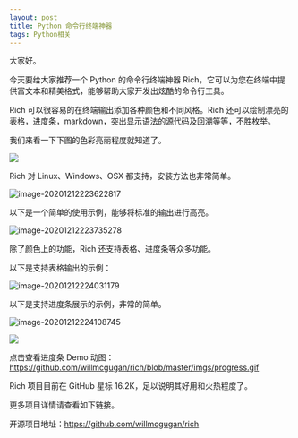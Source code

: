 ```yaml
---
layout: post
title: Python 命令行终端神器
tags: Python相关
---
```


大家好。

今天要给大家推荐一个 Python 的命令行终端神器 Rich，它可以为您在终端中提供富文本和精美格式，能够帮助大家开发出炫酷的命令行工具。

Rich 可以很容易的在终端输出添加各种颜色和不同风格。Rich 还可以绘制漂亮的表格，进度条，markdown，突出显示语法的源代码及回溯等等，不胜枚举。

我们来看一下下图的色彩亮丽程度就知道了。

![](https://raw.githubusercontent.com/ZhuPeng/pic/master/images/compress_features.rich.png)

Rich 对 Linux、Windows、OSX 都支持，安装方法也非常简单。

![image-20201212223622817](https://raw.githubusercontent.com/ZhuPeng/pic/master/images/compress_image-20201212223622817.png)

以下是一个简单的使用示例，能够将标准的输出进行高亮。

![image-20201212223735278](https://raw.githubusercontent.com/ZhuPeng/pic/master/images/compress_image-20201212223735278.png)

除了颜色上的功能，Rich 还支持表格、进度条等众多功能。

以下是支持表格输出的示例：

![image-20201212224031179](https://raw.githubusercontent.com/ZhuPeng/pic/master/images/compress_image-20201212224031179.png)

以下是支持进度条展示的示例，非常的简单。

![image-20201212224108745](https://raw.githubusercontent.com/ZhuPeng/pic/master/images/compress_image-20201212224108745.png)

![](https://raw.githubusercontent.com/willmcgugan/rich/master/imgs/progress.gif)

点击查看进度条 Demo 动图： https://github.com/willmcgugan/rich/blob/master/imgs/progress.gif  

Rich 项目目前在 GitHub 星标 16.2K，足以说明其好用和火热程度了。

更多项目详情请查看如下链接。

开源项目地址：https://github.com/willmcgugan/rich
